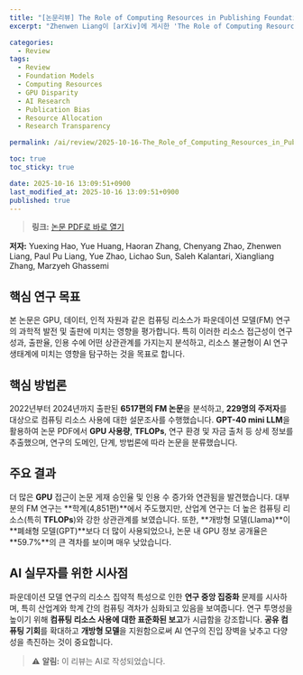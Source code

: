 ```yaml
---
title: "[논문리뷰] The Role of Computing Resources in Publishing Foundation Model Research"
excerpt: "Zhenwen Liang이 [arXiv]에 게시한 'The Role of Computing Resources in Publishing Foundation Model Research' 논문에 대한 자세한 리뷰입니다."

categories:
  - Review
tags:
  - Review
  - Foundation Models
  - Computing Resources
  - GPU Disparity
  - AI Research
  - Publication Bias
  - Resource Allocation
  - Research Transparency

permalink: /ai/review/2025-10-16-The_Role_of_Computing_Resources_in_Publishing_Foundation_Model_Research/

toc: true
toc_sticky: true

date: 2025-10-16 13:09:51+0900
last_modified_at: 2025-10-16 13:09:51+0900
published: true
---
```

> **링크:** [논문 PDF로 바로 열기](https://arxiv.org/abs/2510.13621)

**저자:** Yuexing Hao, Yue Huang, Haoran Zhang, Chenyang Zhao, Zhenwen Liang, Paul Pu Liang, Yue Zhao, Lichao Sun, Saleh Kalantari, Xiangliang Zhang, Marzyeh Ghassemi



## 핵심 연구 목표
본 논문은 GPU, 데이터, 인적 자원과 같은 컴퓨팅 리소스가 파운데이션 모델(FM) 연구의 과학적 발전 및 출판에 미치는 영향을 평가합니다. 특히 이러한 리소스 접근성이 연구 성과, 출판율, 인용 수에 어떤 상관관계를 가지는지 분석하고, 리소스 불균형이 AI 연구 생태계에 미치는 영향을 탐구하는 것을 목표로 합니다.

## 핵심 방법론
2022년부터 2024년까지 출판된 **6517편의 FM 논문**을 분석하고, **229명의 주저자**를 대상으로 컴퓨팅 리소스 사용에 대한 설문조사를 수행했습니다. **GPT-40 mini LLM**을 활용하여 논문 PDF에서 **GPU 사용량**, **TFLOPs**, 연구 환경 및 자금 출처 등 상세 정보를 추출했으며, 연구의 도메인, 단계, 방법론에 따라 논문을 분류했습니다.

## 주요 결과
더 많은 **GPU** 접근이 논문 게재 승인율 및 인용 수 증가와 연관됨을 발견했습니다. 대부분의 FM 연구는 **학계(4,851편)**에서 주도했지만, 산업계 연구는 더 높은 컴퓨팅 리소스(특히 **TFLOPs**)와 강한 상관관계를 보였습니다. 또한, **개방형 모델(Llama)**이 **폐쇄형 모델(GPT)**보다 더 많이 사용되었으나, 논문 내 GPU 정보 공개율은 **59.7%**의 큰 격차를 보이며 매우 낮았습니다.

## AI 실무자를 위한 시사점
파운데이션 모델 연구의 리소스 집약적 특성으로 인한 **연구 중앙 집중화** 문제를 시사하며, 특히 산업계와 학계 간의 컴퓨팅 격차가 심화되고 있음을 보여줍니다. 연구 투명성을 높이기 위해 **컴퓨팅 리소스 사용에 대한 표준화된 보고**가 시급함을 강조합니다. **공유 컴퓨팅 기회**를 확대하고 **개방형 모델**을 지원함으로써 AI 연구의 진입 장벽을 낮추고 다양성을 촉진하는 것이 중요합니다.

> ⚠️ **알림:** 이 리뷰는 AI로 작성되었습니다.